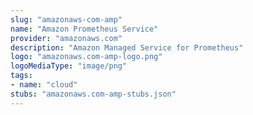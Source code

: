 ```yaml
---
slug: "amazonaws-com-amp"
name: "Amazon Prometheus Service"
provider: "amazonaws.com"
description: "Amazon Managed Service for Prometheus"
logo: "amazonaws.com-amp-logo.png"
logoMediaType: "image/png"
tags:
- name: "cloud"
stubs: "amazonaws.com-amp-stubs.json"
---
```


